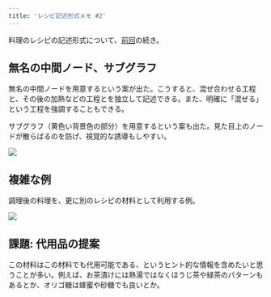 ```yaml
---
title: 'レシピ記述形式メモ #2'
---
```

料理のレシピの記述形式について、[前回](https://r7kamura.com/articles/2022-05-13-mermaid-recipe-memo)の続き。

無名の中間ノード、サブグラフ
--------------

無名の中間ノードを用意するという案が出た。こうすると、混ぜ合わせる工程と、その後の加熱などの工程とを独立して記述できる。また、明確に「混ぜる」という工程を強調することもできる。

サブグラフ（黄色い背景色の部分）を用意するという案も出た。見た目上のノードが散らばるのを防げ、視覚的な誘導もしやすい。

![](https://lh4.googleusercontent.com/NPOjDzGxn_Q4rKRYA0uafQFW0n98XKkP_2mufl-s0nYtwVU80mLeo98BQHxdGLemUC1yyPpJh6PVaxPMCpYxKee8nnQLhPpB4yEFlQm7nnkxXPfzgom0cJFbeAcuO46RGKNL8gZnexm81bMwLwEv9Aw2XQkYI8duVPCC0mrtBmkM6ppxIZJYQlP2)

複雑な例
----

調理後の料理を、更に別のレシピの材料として利用する例。

![](https://lh3.googleusercontent.com/lLnl2EkS-OL6MmVRZNRzJuLE2ZWMhyS2f0x3tzXBt-ZPeOIc0BnN7PFo8Y_M2ee4-G_MhwKxizRqVJqKmWdlJI-6zHIVvPaTebmZIlzzYgyiU9GQNxtWVVATjiyhQfZnS0yAObzysXFgYBUUkTGGJcBShQOQv3owRf9OOJlQy54skITdcsEOVgF_)

課題: 代用品の提案
----------

この材料はこの材料でも代用可能である、というヒント的な情報を含めたいと思うことが多い。例えば、お茶漬けには熱湯ではなくほうじ茶や緑茶のパターンもあるとか、オリゴ糖は蜂蜜や砂糖でも良いとか。
